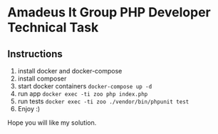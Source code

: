 # Amadeus It Group PHP Developer Technical Task
   
## Instructions

1. install docker and docker-compose
2. install composer
3. start docker containers `docker-compose up -d`
4. run app `docker exec -ti zoo php index.php`
5. run tests `docker exec -ti zoo ./vendor/bin/phpunit test`
6. Enjoy :) 

Hope you will like my solution.
